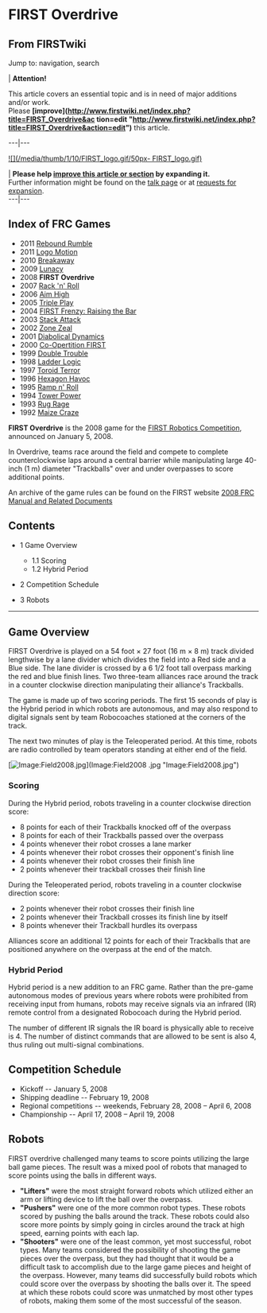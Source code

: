 # FIRST Overdrive

## From FIRSTwiki

Jump to: navigation, search

| **Attention!**

This article covers an essential topic and is in need of major additions and/or work.<br>
Please **[improve](http://www.firstwiki.net/index.php?title=FIRST_Overdrive&ac
tion=edit "http://www.firstwiki.net/index.php?title=FIRST_Overdrive&action=edit")** this article.

---|---

[![](/media/thumb/1/10/FIRST_logo.gif/50px-
FIRST_logo.gif)](Image:FIRST_logo.gif)

| **Please help [improve this article or section](http://www.firstwiki.net/index.php?title=FIRST_Overdrive&action=edit "http://www.firstwiki.net/index.php?title=FIRST_Overdrive&action=edit") by expanding it.**<br>
Further information might be found on the [talk page](/index.php?title=Talk:FIRST_Overdrive&action=edit "Talk:FIRST Overdrive") or at [requests for expansion](FIRSTwiki:Requests_for_expansion "FIRSTwiki:Requests for expansion").<br>
---|---

## Index of FRC Games

- 2011 [Rebound Rumble](Rebound_Rumble "Rebound Rumble")
- 2011 [Logo Motion](Logo_Motion "Logo Motion")
- 2010 [Breakaway](Breakaway "Breakaway")
- 2009 [Lunacy](Lunacy "Lunacy")
- 2008 **FIRST Overdrive**
- 2007 [Rack 'n' Roll](Rack_%27n%27_Roll "Rack 'n' Roll")
- 2006 [Aim High](aim-high)
- 2005 [Triple Play](triple-play)
- 2004 [FIRST Frenzy: Raising the Bar](FIRST_Frenzy:_Raising_the_Bar "FIRST Frenzy: Raising the Bar")
- 2003 [Stack Attack](Stack_Attack "Stack Attack")
- 2002 [Zone Zeal](Zone_Zeal "Zone Zeal")
- 2001 [Diabolical Dynamics](Diabolical_Dynamics "Diabolical Dynamics")
- 2000 [Co-Opertition FIRST](Co-Opertition_FIRST "Co-Opertition FIRST")
- 1999 [Double Trouble](Double_Trouble "Double Trouble")
- 1998 [Ladder Logic](Ladder_Logic "Ladder Logic")
- 1997 [Toroid Terror](Toroid_Terror "Toroid Terror")
- 1996 [Hexagon Havoc](Hexagon_Havoc "Hexagon Havoc")
- 1995 [Ramp n' Roll](Ramp_n%27_Roll "Ramp n' Roll")
- 1994 [Tower Power](Tower_Power "Tower Power")
- 1993 [Rug Rage](Rug_Rage "Rug Rage")
- 1992 [Maize Craze](Maize_Craze "Maize Craze")

**FIRST Overdrive** is the 2008 game for the [FIRST Robotics Competition](FIRST_Robotics_Competition "FIRST Robotics Competition"), announced on January 5, 2008\.

In Overdrive, teams race around the field and compete to complete counterclockwise laps around a central barrier while manipulating large 40-inch (1 m) diameter "Trackballs" over and under overpasses to score additional points.

An archive of the game rules can be found on the FIRST website [2008 FRC Manual and Related Documents](http://www.usfirst.org/roboticsprograms/frc/content.aspx?id=9152 "http://www.usfirst.org/roboticsprograms/frc/content.aspx?id=9152")

## Contents

- 1 Game Overview

  - 1.1 Scoring
  - 1.2 Hybrid Period

- 2 Competition Schedule
- 3 Robots

--------------------------------------------------------------------------------

## Game Overview

FIRST Overdrive is played on a 54 foot × 27 foot (16 m × 8 m) track divided lengthwise by a lane divider which divides the field into a Red side and a Blue side. The lane divider is crossed by a 6 1/2 foot tall overpass marking the red and blue finish lines. Two three-team alliances race around the track in a counter clockwise direction manipulating their alliance's Trackballs.

The game is made up of two scoring periods. The first 15 seconds of play is the Hybrid period in which robots are autonomous, and may also respond to digital signals sent by team Robocoaches stationed at the corners of the track.

The next two minutes of play is the Teleoperated period. At this time, robots are radio controlled by team operators standing at either end of the field.

[![Image:Field2008.jpg](/media/d/df/Field2008.jpg)](Image:Field2008
.jpg "Image:Field2008.jpg")

### Scoring

During the Hybrid period, robots traveling in a counter clockwise direction score:

- 8 points for each of their Trackballs knocked off of the overpass
- 8 points for each of their Trackballs passed over the overpass
- 4 points whenever their robot crosses a lane marker
- 4 points whenever their robot crosses their opponent's finish line
- 4 points whenever their robot crosses their finish line
- 2 points whenever their trackball crosses their finish line

During the Teleoperated period, robots traveling in a counter clockwise direction score:

- 2 points whenever their robot crosses their finish line
- 2 points whenever their Trackball crosses its finish line by itself
- 8 points whenever their Trackball hurdles its overpass

Alliances score an additional 12 points for each of their Trackballs that are positioned anywhere on the overpass at the end of the match.

### Hybrid Period

Hybrid period is a new addition to an FRC game. Rather than the pre-game autonomous modes of previous years where robots were prohibited from receiving input from humans, robots may receive signals via an infrared (IR) remote control from a designated Robocoach during the Hybrid period.

The number of different IR signals the IR board is physically able to receive is 4\. The number of distinct commands that are allowed to be sent is also 4, thus ruling out multi-signal combinations.

## Competition Schedule

- Kickoff -- January 5, 2008
- Shipping deadline -- February 19, 2008
- Regional competitions -- weekends, February 28, 2008 – April 6, 2008
- Championship -- April 17, 2008 – April 19, 2008

## Robots

FIRST overdrive challenged many teams to score points utilizing the large ball game pieces. The result was a mixed pool of robots that managed to score points using the balls in different ways.

- **"Lifters"** were the most straight forward robots which utilized either an arm or lifting device to lift the ball over the overpass.
- **"Pushers"** were one of the more common robot types. These robots scored by pushing the balls around the track. These robots could also score more points by simply going in circles around the track at high speed, earning points with each lap.
- **"Shooters"** were one of the least common, yet most successful, robot types. Many teams considered the possibility of shooting the game pieces over the overpass, but they had thought that it would be a difficult task to accomplish due to the large game pieces and height of the overpass. However, many teams did successfully build robots which could score over the overpass by shooting the balls over it. The speed at which these robots could score was unmatched by most other types of robots, making them some of the most successful of the season.
